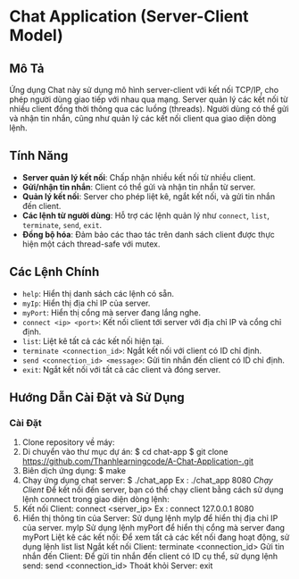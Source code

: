 # Chat Application (Server-Client Model)

## Mô Tả
Ứng dụng Chat này sử dụng mô hình server-client với kết nối TCP/IP, cho phép người dùng giao tiếp với nhau qua mạng. Server quản lý các kết nối từ nhiều client đồng thời thông qua các luồng (threads). Người dùng có thể gửi và nhận tin nhắn, cũng như quản lý các kết nối client qua giao diện dòng lệnh.

## Tính Năng
- **Server quản lý kết nối**: Chấp nhận nhiều kết nối từ nhiều client.
- **Gửi/nhận tin nhắn**: Client có thể gửi và nhận tin nhắn từ server.
- **Quản lý kết nối**: Server cho phép liệt kê, ngắt kết nối, và gửi tin nhắn đến client.
- **Các lệnh từ người dùng**: Hỗ trợ các lệnh quản lý như `connect`, `list`, `terminate`, `send`, `exit`.
- **Đồng bộ hóa**: Đảm bảo các thao tác trên danh sách client được thực hiện một cách thread-safe với mutex.

## Các Lệnh Chính
- `help`: Hiển thị danh sách các lệnh có sẵn.
- `myIp`: Hiển thị địa chỉ IP của server.
- `myPort`: Hiển thị cổng mà server đang lắng nghe.
- `connect <ip> <port>`: Kết nối client tới server với địa chỉ IP và cổng chỉ định.
- `list`: Liệt kê tất cả các kết nối hiện tại.
- `terminate <connection_id>`: Ngắt kết nối với client có ID chỉ định.
- `send <connection_id> <message>`: Gửi tin nhắn đến client có ID chỉ định.
- `exit`: Ngắt kết nối với tất cả các client và đóng server.

## Hướng Dẫn Cài Đặt và Sử Dụng

### Cài Đặt
1. Clone repository về máy:
2. Di chuyển vào thư mục dự án:
 $  cd chat-app
 $  git clone https://github.com/Thanhlearningcode/A-Chat-Application-.git
3. Biên dịch ứng dụng:
 $ make
4. Chạy ứng dụng chat server:
 $  ./chat_app <port> 
Ex : ./chat_app 8080
*Chạy Client*
Để kết nối đến server, bạn có thể chạy client bằng cách sử dụng lệnh connect trong giao diện dòng lệnh:
1. Kết nối Client:
connect <server_ip> <port>
Ex : connect 127.0.0.1 8080
2.  Hiển thị thông tin của Server:
Sử dụng lệnh myIp để hiển thị địa chỉ IP của server.
    myIp
Sử dụng lệnh myPort để hiển thị cổng mà server đang
    myPort
Liệt kê các kết nối:
Để xem tất cả các kết nối đang hoạt động, sử dụng lệnh list
    list
Ngắt kết nối Client:
    terminate <connection_id>
Gửi tin nhắn đến Client:
Để gửi tin nhắn đến client có ID cụ thể, sử dụng lệnh send:
send <connection_id> <message>
Thoát khỏi Server:
exit



